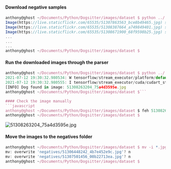 #### Download negative samples
```javascript
anthony@ghost ~/Documents/Python/Dogsitter/images/dataset $ python ../../src/flickr_image_search.py -q'boat' -c150 -d
Image(https://live.staticflickr.com/65535/51307863563_bce8b49465.jpg) sucessfully Downloaded.
Image(https://live.staticflickr.com/65535/51308387664_a749849401.jpg) sucessfully Downloaded.
Image(https://live.staticflickr.com/65535/51308671900_68f9598b25.jpg) sucessfully Downloaded.
...
...
...
anthony@ghost ~/Documents/Python/Dogsitter/images/dataset $
```

#### Run the downloaded images through the parser
```javascript
anthony@ghost ~/Documents/Python/Dogsitter/images/dataset $ python ../../src/image_parser.py -b'dog' -e'jpg' -p'/home/anthony/Documents/Python/Dogsitter/images/dataset/'
2021-07-12 19:30:32.980534: W tensorflow/stream_executor/platform/default/dso_loader.cc:60] Could not load dynamic library 'libcudart.so.11.0'; dlerror: libcudart.so.11.0: cannot open shared object file: No such file or directory; LD_LIBRARY_PATH: /usr/lib/python3.7/site-packages/cv2/../../../../lib64:
2021-07-12 19:30:32.980555: I tensorflow/stream_executor/cuda/cudart_stub.cc:29] Ignore above cudart dlerror if you do not have a GPU set up on your machine.
[INFO] Dog found in image: 51308263204_75a4d3595e.jpg
anthony@ghost ~/Documents/Python/Dogsitter/images/dataset $```

#### Check the image manually
```javascript
anthony@ghost ~/Documents/Python/Dogsitter/images/dataset $ feh 51308263204_75a4d3595e.jpg
anthony@ghost ~/Documents/Python/Dogsitter/images/dataset $ 
```

![51308263204_75a4d3595e.jpg](https://user-images.githubusercontent.com/2100258/125368473-4c2b7900-e348-11eb-8ba3-3ab2ee759755.jpg)


#### Move the images to the negatives folder
```javascript
anthony@ghost ~/Documents/Python/Dogsitter/images/dataset $ mv -i *.jpg negatives/
mv: overwrite 'negatives/51306448242_4b7e452e9c.jpg'? n
mv: overwrite 'negatives/51307501456_00b22713ea.jpg'? n
anthony@ghost ~/Documents/Python/Dogsitter/images/dataset $
```




